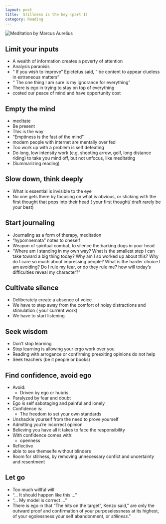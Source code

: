 ```yaml
---
layout: post
title:  Stillness is the key (part 1)
category: Reading
---
```


![Meditation by Marcus Aurelius](https://specials-images.forbesimg.com/imageserve/5d922dbc25598d0006682980/960x0.jpg?fit=scale)
## Limit your inputs

- A wealth of information creates a poverty of attention
- Analysis paranisis
- “ If you wish to improve” Epictetus said, “ be content to appear clueless in extraneous matters”
- “ The one thing I am sure is my ignorance for everything”
- There is ego in trying to stay on top of everything
- costed our peace of mind and have opportunity cost

## Empty the mind

- meditate
- Be present
- This is the way
- “Emptiness is the fast of the mind”
- modern people with internet are mentally over fed
- Too work up with a problem is self defeating
- Do long, low intensity work (e.g. shooting arrow, golf, long distance riding) to take you mind off, but not unfocus, like meditating
- (Summarizing reading)

## Slow down, think deeply

- What is essential is invisible to the eye
- No one gets there by focusing on what is obvious, or sticking with the first thought that pops into their head ( your first thought/ draft rarely be your best)

## Start journaling

- Journaling as a form of therapy, meditation
- “hypomnemata” notes to oneself
- Weapon of spiritual combat, to silence the barking dogs in your head
- “Where am i standing in my own way? What is the smallest step I can take toward a big thing today? Why am I so worked up about this? Why do I care so much about impressing people? What is the harder choice I am avoiding? Do I rule my fear, or do they rule me? how will today’s difficulties reveal my character?”

## Cultivate silence

- Deliberately create a absence of voice
- We have to step away from the comfort of noisy distractions and stimulation ( your current work)
- We have to start listening

## Seek wisdom

- Don’t stop learning
- Stop learning is allowing your ergo work over you
- Reading with arrogance or confirming preexiting opinions do not help
- Seek teachers (be it people or books)

## Find confidence, avoid ego

- Avoid:
  - Driven by ego or hubris
- Paralyzed by fear and doubt
- Ego is self sabotaging and painful and lonely
- Confidence is:
  - The freedom to set your own standards
- Unshackle yourself from the need to prove yourself
- Admitting you’re incorrect opinion
- Believing you have all it takes to face the responsibility
- With confidence comes with:
  - openness
- Reflective
- able to see themselfe without blinders
- Room for stillness, by removing unnecessary confict and uncertainty and resentment

## Let go

- Too much willful will
- “... It should happen like this ...”
- “... My model is correct ...”
- There is ego in that
“The hits on the target”, Kenzo said,” are only the outward proof and confirmation of your purposelessness at its highest, of your egolessness your self abandonment, or *stillness*.”